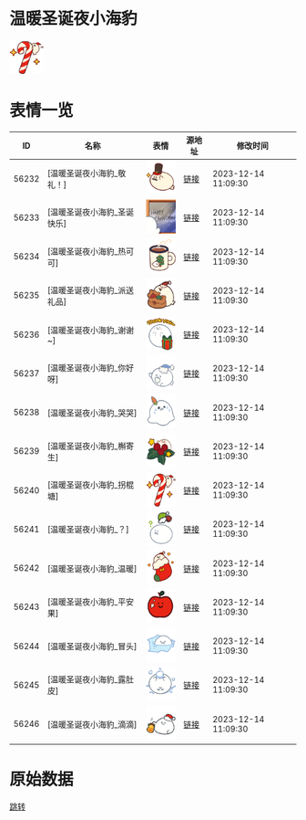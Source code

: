 # 温暖圣诞夜小海豹

<img src="./cover.png" height="60" alt="cover" />

# 表情一览

|ID|名称|表情|源地址|修改时间|
|----|----|----|----|----|
|56232|[温暖圣诞夜小海豹_敬礼！]|<img src="./pic/056232_%5B温暖圣诞夜小海豹_敬礼！%5D.png" height="60" alt="敬礼！"/>|[链接](https://i0.hdslb.com/bfs/garb/dc764794c2f769c72c79ac8e6ca61979add3335b.png)|2023-12-14 11:09:30|
|56233|[温暖圣诞夜小海豹_圣诞快乐]|<img src="./pic/056233_%5B温暖圣诞夜小海豹_圣诞快乐%5D.png" height="60" alt="圣诞快乐"/>|[链接](https://i0.hdslb.com/bfs/garb/e97ed3e7e28dd5db21438de87b69fc8243b3bc24.png)|2023-12-14 11:09:30|
|56234|[温暖圣诞夜小海豹_热可可]|<img src="./pic/056234_%5B温暖圣诞夜小海豹_热可可%5D.png" height="60" alt="热可可"/>|[链接](https://i0.hdslb.com/bfs/garb/6cad00887c2a8c005ff2266d1ab415bf16f4ac5b.png)|2023-12-14 11:09:30|
|56235|[温暖圣诞夜小海豹_派送礼品]|<img src="./pic/056235_%5B温暖圣诞夜小海豹_派送礼品%5D.png" height="60" alt="派送礼品"/>|[链接](https://i0.hdslb.com/bfs/garb/7598284a1e8d769cf63280723a3ba38941483a8c.png)|2023-12-14 11:09:30|
|56236|[温暖圣诞夜小海豹_谢谢~]|<img src="./pic/056236_%5B温暖圣诞夜小海豹_谢谢~%5D.png" height="60" alt="谢谢~"/>|[链接](https://i0.hdslb.com/bfs/garb/b292044a3ed77e4be359f1e83dd67fcab64452d3.png)|2023-12-14 11:09:30|
|56237|[温暖圣诞夜小海豹_你好呀]|<img src="./pic/056237_%5B温暖圣诞夜小海豹_你好呀%5D.png" height="60" alt="你好呀"/>|[链接](https://i0.hdslb.com/bfs/garb/6a34992cd45794dbe80c9915176ce43d44c22caf.png)|2023-12-14 11:09:30|
|56238|[温暖圣诞夜小海豹_哭哭]|<img src="./pic/056238_%5B温暖圣诞夜小海豹_哭哭%5D.png" height="60" alt="哭哭"/>|[链接](https://i0.hdslb.com/bfs/garb/0591ae1da7d7be19c05f0227577ce1f12d3f99bf.png)|2023-12-14 11:09:30|
|56239|[温暖圣诞夜小海豹_槲寄生]|<img src="./pic/056239_%5B温暖圣诞夜小海豹_槲寄生%5D.png" height="60" alt="槲寄生"/>|[链接](https://i0.hdslb.com/bfs/garb/22ecd2b9bc57496a892aa3d9d930cb3a6a8297b6.png)|2023-12-14 11:09:30|
|56240|[温暖圣诞夜小海豹_拐棍塘]|<img src="./pic/056240_%5B温暖圣诞夜小海豹_拐棍塘%5D.png" height="60" alt="拐棍塘"/>|[链接](https://i0.hdslb.com/bfs/garb/134a77f080a03078c809552894c69cefee113e37.png)|2023-12-14 11:09:30|
|56241|[温暖圣诞夜小海豹_？]|<img src="./pic/056241_%5B温暖圣诞夜小海豹_？%5D.png" height="60" alt="？"/>|[链接](https://i0.hdslb.com/bfs/garb/1e29f308e1f12826c1c2f4260244fcdf10d83fad.png)|2023-12-14 11:09:30|
|56242|[温暖圣诞夜小海豹_温暖]|<img src="./pic/056242_%5B温暖圣诞夜小海豹_温暖%5D.png" height="60" alt="温暖"/>|[链接](https://i0.hdslb.com/bfs/garb/eaf3e17a5c850ac13d805ba38fdc8739f9e88fc6.png)|2023-12-14 11:09:30|
|56243|[温暖圣诞夜小海豹_平安果]|<img src="./pic/056243_%5B温暖圣诞夜小海豹_平安果%5D.png" height="60" alt="平安果"/>|[链接](https://i0.hdslb.com/bfs/garb/90d7a7c7309e6713cd4fcd6132b7c7d54df0ed3d.png)|2023-12-14 11:09:30|
|56244|[温暖圣诞夜小海豹_冒头]|<img src="./pic/056244_%5B温暖圣诞夜小海豹_冒头%5D.png" height="60" alt="冒头"/>|[链接](https://i0.hdslb.com/bfs/garb/8aedc8e60ef1cf98739e7888b817b3c719b92bce.png)|2023-12-14 11:09:30|
|56245|[温暖圣诞夜小海豹_露肚皮]|<img src="./pic/056245_%5B温暖圣诞夜小海豹_露肚皮%5D.png" height="60" alt="露肚皮"/>|[链接](https://i0.hdslb.com/bfs/garb/6bc3fec57ae45b8b93366a6847d7d0e2e867b8d2.png)|2023-12-14 11:09:30|
|56246|[温暖圣诞夜小海豹_滴滴]|<img src="./pic/056246_%5B温暖圣诞夜小海豹_滴滴%5D.png" height="60" alt="滴滴"/>|[链接](https://i0.hdslb.com/bfs/garb/5cf12f48eb1b6752eb0c3343d2d5dcb34c446692.png)|2023-12-14 11:09:30|

# 原始数据

[跳转](./raw.json)

